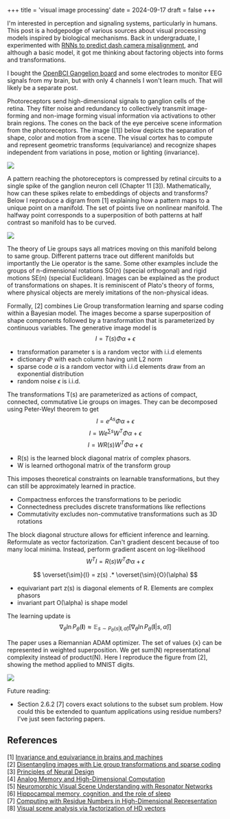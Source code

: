 +++
title = 'visual image processing'
date = 2024-09-17
draft = false
+++

I'm interested in perception and signaling systems, particularly in humans. This post is a hodgepodge of various sources about visual processing models inspired by biological mechanisms. Back in undergraduate, I experimented with [RNNs to predict dash camera misalignment](https://github.com/bowrango/dashcam-misalignment/tree/main), and although a basic model, it got me thinking about factoring objects into forms and transformations.

I bought the [OpenBCI Gangelion board](https://shop.openbci.com/products/ganglion-board) and some electrodes to monitor EEG signals from my brain, but with only 4 channels I won't learn much. That will likely be a separate post. 

Photoreceptors send high-dimensional signals to ganglion cells of the retina. They filter noise and redundancy to collectively transmit image-forming and non-image forming visual information via activations to other brain regions. The cones on the back of the eye perceive scene information from the photoreceptors. The image ([1]) below depicts the separation of shape, color and motion from a scene. The visual cortex has to compute and represent geometric transforms (equivariance) and recognize shapes independent from variations in pose, motion or lighting (invariance).

![](/eye-cones.png)

A pattern reaching the photoreceptors is compressed by retinal circuits to a single spike of the ganglion neuron cell (Chapter 11 [3]). Mathematically, how can these spikes relate to embeddings of objects and transforms? Below I reproduce a digram from [1] explaining how a pattern maps to a unique point on a manifold. The set of points live on nonlinear manifold. The halfway point corresponds to a superposition of both patterns at half contrast so manifold has to be curved. 

![](/image-on-manifold.png)

The theory of Lie groups says all matrices moving on this manifold belong to same group. Different patterns trace out different manifolds but importantly the Lie operator is the same. Some other examples include the groups of n-dimensional rotations SO(n) (special orthogonal) and rigid motions SE(n) (special Euclidean). Images can be explained as the product of transformations on shapes. It is reminiscent of Plato's theory of forms, where physical objects are merely imitations of the non-physical ideas.

Formally, [2] combines Lie Group transformation learning and sparse coding within a Bayesian model. The images become a sparse superposition of shape components followed by a transformation that is parameterized by continuous variables. The generative image model is
$$
I = T(s) \Phi\alpha + \epsilon
$$
- transformation parameter s is a random vector with i.i.d elements  
- dictionary $\Phi$ with each column having unit L2 norm
- sparse code $\alpha$ is a random vector with i.i.d elements draw from an exponential distribution
- random noise $\epsilon$ is i.i.d.

The transformations T(s) are parameterized as actions of compact, connected, commutative Lie groups on images. They can be decomposed using Peter-Weyl theorem to get
$$
I = e^{A s}\Phi\alpha + \epsilon
$$
$$
I = We^{\sum s}W^T \Phi\alpha + \epsilon
$$
$$
I = WR(s)W^T \Phi\alpha + \epsilon
$$
- R(s) is the learned block diagonal matrix of complex phasors.
- W is learned orthogonal matrix of the transform group

This imposes theoretical constraints on learnable transformations, but they can still be approximately learned in practice.
- Compactness enforces the transformations to be periodic 
- Connectedness precludes discrete transformations like reflections 
- Commutativity excludes non-commutative transformations such as 3D rotations

The block diagonal structure allows for efficient inference and learning. Reformulate as vector factorization. Can't gradient descent because of too many local minima. Instead, perform gradient ascent on log-likelihood
$$
W^TI = R(s)W^T \Phi\alpha + \epsilon
$$

$$
\overset{\sim}{I} = z(s) .* \overset{\sim}{O}(\alpha)
$$

- equivariant part z(s) is diagonal elements of R. Elements are complex phasors
- invariant part O(\alpha) is shape model

The learning update is
$$
\nabla_{\theta} \ln P_{\theta}(\mathbf{I}) \approx \mathbb{E}_{s \sim P_{\theta}(s | \mathbf{I}, \hat{\alpha})} \left[ \nabla_{\theta} \ln P_{\theta}(\mathbf{I} | s, \hat{\alpha}) \right]
$$

The paper uses a Riemannian ADAM optimizer. The set of values {x} can be represented in weighted superposition. We get sum(N) representational complexity instead of product(N). Here I reproduce the figure from [2], showing the method applied to MNIST digits.

![](/mnist-results-sparse-lie.png)

Future reading:
- Section 2.6.2 [7] covers exact solutions to the subset sum problem. How could this be extended to quantum applications using residue numbers? I've just seen factoring papers.

## References
[1] [Invariance and equivariance in brains and machines](https://www.youtube.com/watch?v=xnhhp916JNU&list=LL&index=18)\
[2] [Disentangling images with Lie group transformations and sparse coding](https://arxiv.org/abs/2012.12071)\
[3] [Principles of Neural Design](https://mitpress.mit.edu/9780262534680/principles-of-neural-design/)\
[4] [Analog Memory and High-Dimensional Computation](http://www.rctn.org/bruno/public/nature-neuromorphic-talk.pdf)\
[5] [Neuromorphic Visual Scene Understanding with Resonator Networks](https://arxiv.org/pdf/2208.12880)\
[6] [Hippocampal memory, cognition, and the role of sleep](https://www.youtube.com/watch?v=c2_rnYdUMiM)\
[7] [Computing with Residue Numbers in High-Dimensional Representation](https://www.researchgate.net/publication/375793530_Computing_with_Residue_Numbers_in_High-Dimensional_Representation)\
[8] [Visual scene analysis via factorization of HD vectors](https://redwood.berkeley.edu/wp-content/uploads/2022/11/HDC-scene-analysis-factorization.pdf)